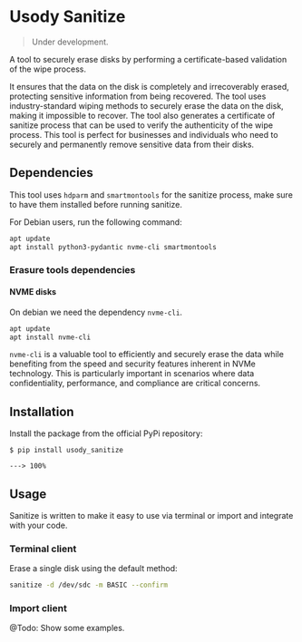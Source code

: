 # Usody Sanitize

> Under development.

A tool to securely erase disks by performing a certificate-based validation of
the wipe process.

It ensures that the data on the disk is completely and 
irrecoverably erased, protecting sensitive information from being recovered. 
The tool uses industry-standard wiping methods to securely erase the data on 
the disk, making it impossible to recover. The tool also generates a 
certificate of sanitize process that can be used to verify the authenticity of the wipe
process. This tool is perfect for businesses and individuals who need to
securely and permanently remove sensitive data from their disks.

## Dependencies

This tool uses `hdparm` and `smartmontools` for the sanitize process, make sure to have them installed before running
sanitize.

For Debian users, run the following command:

```bash
apt update
apt install python3-pydantic nvme-cli smartmontools
```

### Erasure tools dependencies

#### NVME disks

On debian we need the dependency `nvme-cli`.

```bash
apt update
apt install nvme-cli
```

`nvme-cli` is a valuable tool to efficiently and securely erase the data while benefiting from the speed and security
features inherent in NVMe technology. This is particularly important in scenarios where data confidentiality,
performance, and compliance are critical concerns.

## Installation

Install the package from the official PyPi repository:

<div class="termy">

```console
$ pip install usody_sanitize

---> 100%
```

</div>

## Usage

Sanitize is written to make it easy to use via terminal or import and integrate with your code.

### Terminal client

Erase a single disk using the default method: 

```bash
sanitize -d /dev/sdc -m BASIC --confirm
```

### Import client

@Todo: Show some examples.